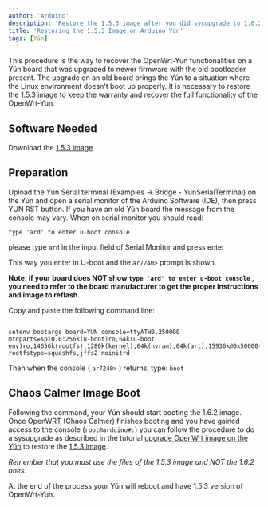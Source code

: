 ```yaml
---
author: 'Arduino'
description: 'Restore the 1.5.3 image after you did sysupgrade to 1.6.2 on old Yún'
title: 'Restoring the 1.5.3 Image on Arduino Yún'
tags: [Yún]
---
```


This procedure is the way to recover the OpenWrt-Yun functionalities on a Yún board that was upgraded to newer firmware with the old bootloader present. The upgrade on an old board brings the Yún to a situation where the Linux environment doesn't boot up properly. It is necessary to restore the 1.5.3 image to keep the warranty and recover the full functionality of the OpenWrt-Yun.

## Software Needed

Download the [1.5.3 image](https://downloads.arduino.cc/openwrtyun/1/YunSysupgradeImage_v1.5.3.zip)

## Preparation

Upload the Yun Serial terminal (Examples -> Bridge - YunSerialTerminal) on the Yún and open a serial monitor of the Arduino Software (IDE), then press YUN RST button. If you have an old Yún board the message from the console may vary. When on serial monitor you should read:

`type 'ard' to enter u-boot console`

please type `ard` in the input field of Serial Monitor and press enter

This way you enter in U-boot and the `ar7240>`  prompt is shown.

**Note: if your board does NOT show `type 'ard' to enter u-boot console` , you need to refer to the board manufacturer to get the proper instructions and image to reflash.**

Copy and paste the following command line:

```arduino

setenv bootargs board=YUN console=ttyATH0,250000 mtdparts=spi0.0:256k(u-boot)ro,64k(u-boot env)ro,14656k(rootfs),1280k(kernel),64k(nvram),64k(art),15936k@0x50000(firmware) rootfstype=squashfs,jffs2 noinitrd

```

Then when the console ( `ar7240>` ) returns, type:
`boot`

## Chaos Calmer Image Boot

Following the command, your Yún should start booting the 1.6.2 image. Once OpenWRT (Chaos Calmer) finishes booting and you have gained access to the console (`root@arduino#:`) you can follow the procedure to do a  sysupgrade as described in the tutorial [upgrade OpenWrt image on the Yún](https://www.arduino.cc/en/Tutorial/YunSysupgrade) to restore the [1.5.3 image](https://downloads.arduino.cc/openwrtyun/1/YunSysupgradeImage_v1.5.3.zip).

*Remember that you must use the files of the 1.5.3 image and NOT the 1.6.2 ones.*

At the end of the process your Yún will reboot and have 1.5.3 version of OpenWrt-Yun.